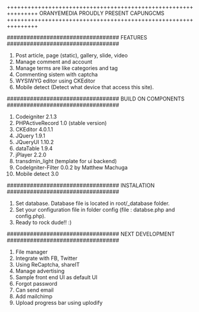 +++++++++++++++++++++++++++++++++++++++++++++++++++++++++++++++
			ORANYEMEDIA PROUDLY PRESENT CAPUNGCMS
+++++++++++++++++++++++++++++++++++++++++++++++++++++++++++++++

##################################
			FEATURES
##################################
1. Post article, page (static), gallery, slide, video
2. Manage comment and account
3. Manage terms are like categories and tag
4. Commenting sistem with captcha
5. WYSIWYG editor using CKEditor
6. Mobile detect (Detect what device that access this site).


##################################
		BUILD ON COMPONENTS
##################################
1. Codeigniter 2.1.3
2. PHPActiveRecord 1.0 (stable version)
3. CKEditor 4.0.1.1
4. JQuery 1.9.1
5. JQueryUI 1.10.2
6. dataTable 1.9.4
7. jPlayer 2.2.0
8. transdmin_light (template for ui backend)
9. CodeIgniter-Filter 0.0.2 by Matthew Machuga
10. Mobile detect 3.0


##################################
			INSTALATION
##################################
1. Set database. Database file is located in root/_database folder.
2. Set your configuration file in folder config (file : databse.php and config.php).
3. Ready to rock dude!! :)


##################################
		NEXT DEVELOPMENT
##################################
1. File manager
2. Integrate with FB, Twitter
3. Using ReCaptcha, shareIT
4. Manage advertising
6. Sample front end UI as default UI
7. Forgot password
8. Can send email
9. Add mailchimp
10. Upload progress bar using uplodify